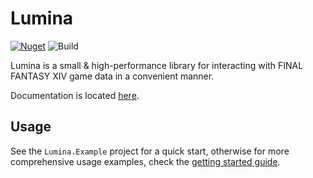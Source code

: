 # Lumina

[![Nuget](https://img.shields.io/nuget/v/Lumina)](https://www.nuget.org/packages/Lumina/) ![Build](https://github.com/NotAdam/Lumina/workflows/Build/badge.svg?branch=master)

Lumina is a small & high-performance library for interacting with FINAL FANTASY XIV game data in a convenient manner.

Documentation is located [here](https://lumina.xiv.dev/docs/intro.html).

## Usage

See the `Lumina.Example` project for a quick start, otherwise for more comprehensive usage examples, check the [getting started guide](https://lumina.xiv.dev/docs/guides/basic-usage.html).